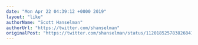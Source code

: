 ```yaml
---
date: "Mon Apr 22 04:39:12 +0000 2019"
layout: "like"
authorName: "Scott Hanselman"
authorUrl: "https://twitter.com/shanselman"
originalPost: "https://twitter.com/shanselman/status/1120185257838268417"
---
```

